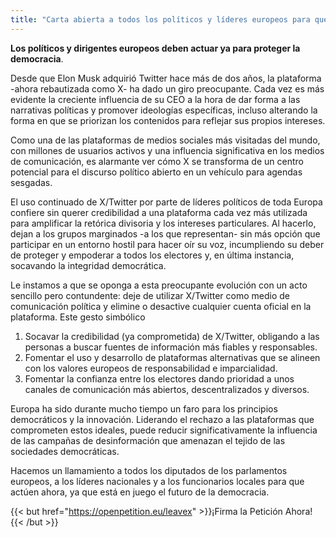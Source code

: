 ```yaml
---
title: "Carta abierta a todos los políticos y líderes europeos para que abandonen X/Twitter"
---
```


**Los políticos y dirigentes europeos deben actuar ya para proteger la democracia**.

Desde que Elon Musk adquirió Twitter hace más de dos años, la plataforma -ahora rebautizada como X- ha dado un giro preocupante. Cada vez es más evidente la creciente influencia de su CEO a la hora de dar forma a las narrativas políticas y promover ideologías específicas, incluso alterando la forma en que se priorizan los contenidos para reflejar sus propios intereses.

Como una de las plataformas de medios sociales más visitadas del mundo, con millones de usuarios activos y una influencia significativa en los medios de comunicación, es alarmante ver cómo X se transforma de un centro potencial para el discurso político abierto en un vehículo para agendas sesgadas.

El uso continuado de X/Twitter por parte de líderes políticos de toda Europa confiere sin querer credibilidad a una plataforma cada vez más utilizada para amplificar la retórica divisoria y los intereses particulares. Al hacerlo, dejan a los grupos marginados -a los que representan- sin más opción que participar en un entorno hostil para hacer oír su voz, incumpliendo su deber de proteger y empoderar a todos los electores y, en última instancia, socavando la integridad democrática.

Le instamos a que se oponga a esta preocupante evolución con un acto sencillo pero contundente: deje de utilizar X/Twitter como medio de comunicación política y elimine o desactive cualquier cuenta oficial en la plataforma. Este gesto simbólico

1. Socavar la credibilidad (ya comprometida) de X/Twitter, obligando a las personas a buscar fuentes de información más fiables y responsables.
1. Fomentar el uso y desarrollo de plataformas alternativas que se alineen con los valores europeos de responsabilidad e imparcialidad.
1. Fomentar la confianza entre los electores dando prioridad a unos canales de comunicación más abiertos, descentralizados y diversos.

Europa ha sido durante mucho tiempo un faro para los principios democráticos y la innovación. Liderando el rechazo a las plataformas que comprometen estos ideales, puede reducir significativamente la influencia de las campañas de desinformación que amenazan el tejido de las sociedades democráticas.

Hacemos un llamamiento a todos los diputados de los parlamentos europeos, a los líderes nacionales y a los funcionarios locales para que actúen ahora, ya que está en juego el futuro de la democracia.

{{< but href="https://openpetition.eu/leavex" >}}¡Firma la Petición Ahora!{{< /but >}}
